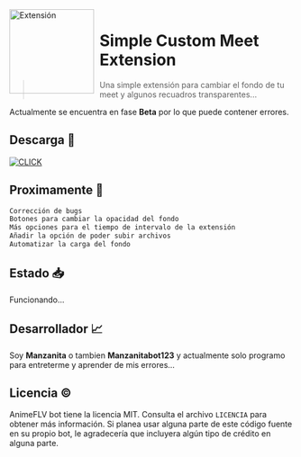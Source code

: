 <img width="150" height="150" align="left" style="float: left; margin: 0 10px 0 0;" alt="Extensión" src="https://media.discordapp.net/attachments/946261332854992917/950598027125608469/icono128.png"> 

# Simple Custom Meet Extension

> Una simple extensión para cambiar el fondo de tu meet y algunos recuadros transparentes...

Actualmente se encuentra en fase **Beta** por lo que puede contener errores.

## Descarga 🏹
<a href="https://drive.google.com/uc?export=download&id=1P_Z60B6wp7xepdm-caRdI4NqluEDmlAy" target="_blank">
<img class =“right” title="Descargalo haciendo click aquí" src="https://unmediodigital.com/wp-content/uploads/2022/01/Descargar-APK.png" alt="CLICK"></a></img>


## Proximamente 🌟

```javascript
Corrección de bugs
Botones para cambiar la opacidad del fondo
Más opciones para el tiempo de intervalo de la extensión
Añadir la opción de poder subir archivos
Automatizar la carga del fondo
```
  
## Estado 📥
Funcionando...

## Desarrollador 📈
Soy **Manzanita** o tambien **Manzanitabot123** y actualmente solo programo para entreterme y aprender de mis errores...

## Licencia ©️
AnimeFLV bot tiene la licencia MIT. Consulta el archivo `LICENCIA` para obtener más información. Si planea usar alguna parte de este código fuente en su propio bot, le agradecería que incluyera algún tipo de crédito en alguna parte. 
